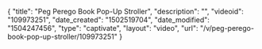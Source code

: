 {
    "title": "Peg Perego Book Pop-Up Stroller",
    "description": "",
    "videoid": "109973251",
    "date_created": "1502519704",
    "date_modified": "1504247456",
    "type": "captivate",
    "layout": "video",
    "url": "\/v\/peg-perego-book-pop-up-stroller\/109973251"
}